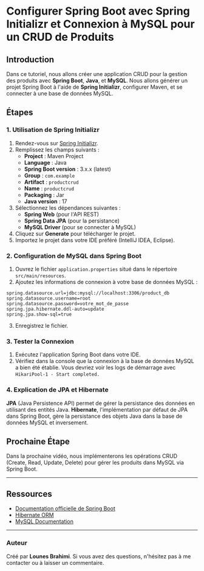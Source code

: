 
# Configurer Spring Boot avec Spring Initializr et Connexion à MySQL pour un CRUD de Produits

## Introduction
Dans ce tutoriel, nous allons créer une application CRUD pour la gestion des produits avec **Spring Boot**, **Java**, et **MySQL**. Nous allons générer un projet Spring Boot à l'aide de **Spring Initializr**, configurer Maven, et se connecter à une base de données MySQL.

## Étapes

### 1. Utilisation de Spring Initializr

1. Rendez-vous sur [Spring Initializr](https://start.spring.io/).
2. Remplissez les champs suivants :
   - **Project** : Maven Project
   - **Language** : Java
   - **Spring Boot version** : 3.x.x (latest)
   - **Group** : `com.example`
   - **Artifact** : `productcrud`
   - **Name** : `productcrud`
   - **Packaging** : Jar
   - **Java version** : 17
3. Sélectionnez les dépendances suivantes :
   - **Spring Web** (pour l'API REST)
   - **Spring Data JPA** (pour la persistance)
   - **MySQL Driver** (pour se connecter à MySQL)
4. Cliquez sur **Generate** pour télécharger le projet.
5. Importez le projet dans votre IDE préféré (IntelliJ IDEA, Eclipse).

### 2. Configuration de MySQL dans Spring Boot

1. Ouvrez le fichier `application.properties` situé dans le répertoire `src/main/resources`.
2. Ajoutez les informations de connexion à votre base de données MySQL :

```properties
spring.datasource.url=jdbc:mysql://localhost:3306/product_db
spring.datasource.username=root
spring.datasource.password=votre_mot_de_passe
spring.jpa.hibernate.ddl-auto=update
spring.jpa.show-sql=true
```

3. Enregistrez le fichier.

### 3. Tester la Connexion

1. Exécutez l'application Spring Boot dans votre IDE.
2. Vérifiez dans la console que la connexion à la base de données MySQL a bien été établie. Vous devriez voir les logs de démarrage avec `HikariPool-1 - Start completed.`

### 4. Explication de JPA et Hibernate

**JPA** (Java Persistence API) permet de gérer la persistance des données en utilisant des entités Java. **Hibernate**, l'implémentation par défaut de JPA dans Spring Boot, gère la persistance des objets Java dans la base de données MySQL et inversement.

## Prochaine Étape

Dans la prochaine vidéo, nous implémenterons les opérations CRUD (Create, Read, Update, Delete) pour gérer les produits dans MySQL via Spring Boot.

---

## Ressources
- [Documentation officielle de Spring Boot](https://spring.io/projects/spring-boot)
- [Hibernate ORM](https://hibernate.org/)
- [MySQL Documentation](https://dev.mysql.com/doc/)

---

### Auteur

Créé par **Lounes Brahimi**. Si vous avez des questions, n'hésitez pas à me contacter ou à laisser un commentaire.

